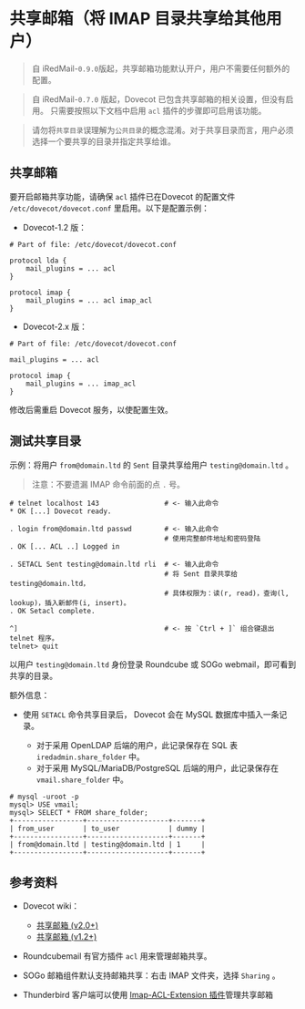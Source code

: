 # 共享邮箱（将 IMAP 目录共享给其他用户）

> 自 iRedMail-`0.9.0`版起，共享邮箱功能默认开户，用户不需要任何额外的配置。

> 自 iRedMail-`0.7.0` 版起，Dovecot 已包含共享邮箱的相关设置，但没有启用。
> 只需要按照以下文档中启用 `acl` 插件的步骤即可启用该功能。

> 请勿将`共享目录`误理解为`公共目录`的概念混淆。对于共享目录而言，用户必须
> 选择一个要共享的目录并指定共享给谁。

## 共享邮箱

要开启邮箱共享功能，请确保 `acl` 插件已在Dovecot 的配置文件
`/etc/dovecot/dovecot.conf` 里启用。以下是配置示例：

* Dovecot-1.2 版：

```
# Part of file: /etc/dovecot/dovecot.conf

protocol lda {
    mail_plugins = ... acl
}

protocol imap {
    mail_plugins = ... acl imap_acl
}
```

* Dovecot-2.x 版：

```
# Part of file: /etc/dovecot/dovecot.conf

mail_plugins = ... acl

protocol imap {
    mail_plugins = ... imap_acl
}
```

修改后需重启 Dovecot 服务，以使配置生效。

## 测试共享目录

示例：将用户 `from@domain.ltd` 的 `Sent` 目录共享给用户 `testing@domain.ltd` 。

> 注意：不要遗漏 IMAP 命令前面的点 `.` 号。

```
# telnet localhost 143                # <- 输入此命令
* OK [...] Dovecot ready.

. login from@domain.ltd passwd        # <- 输入此命令
                                      # 使用完整邮件地址和密码登陆
. OK [... ACL ..] Logged in

. SETACL Sent testing@domain.ltd rli  # <- 输入此命令
                                      # 将 Sent 目录共享给 testing@domain.ltd，
                                      # 具体权限为：读(r, read)，查询(l, lookup)，插入新邮件(i, insert)。
. OK Setacl complete.

^]                                    # <- 按 `Ctrl + ]` 组合键退出 telnet 程序。
telnet> quit
```

以用户 `testing@domain.ltd` 身份登录 Roundcube 或 SOGo webmail，即可看到共享的目录。

额外信息：

* 使用 `SETACL` 命令共享目录后， Dovecot 会在 MySQL 数据库中插入一条记录。

    * 对于采用 OpenLDAP 后端的用户，此记录保存在 SQL 表 `iredadmin.share_folder` 中。
    * 对于采用 MySQL/MariaDB/PostgreSQL 后端的用户，此记录保存在 `vmail.share_folder` 中。

```
# mysql -uroot -p
mysql> USE vmail;
mysql> SELECT * FROM share_folder;
+-----------------+--------------------+-------+
| from_user       | to_user            | dummy |
+-----------------+--------------------+-------+
| from@domain.ltd | testing@domain.ltd | 1     |
+-----------------+--------------------+-------+
```

## 参考资料

* Dovecot wiki：

    * [共享邮箱 (v2.0+)](http://wiki2.dovecot.org/SharedMailboxes/Shared)
    * [共享邮箱 (v1.2+)](http://wiki.dovecot.org/SharedMailboxes/Shared)

* Roundcubemail 有官方插件 `acl` 用来管理邮箱共享。
* SOGo 邮箱组件默认支持邮箱共享：右击 IMAP 文件夹，选择 `Sharing` 。
* Thunderbird 客户端可以使用 [Imap-ACL-Extension 插件](https://addons.mozilla.org/en-US/thunderbird/addon/imap-acl-extension/)管理共享邮箱
